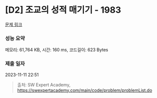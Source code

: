 # [D2] 조교의 성적 매기기 - 1983 

[문제 링크](https://swexpertacademy.com/main/code/problem/problemDetail.do?contestProbId=AV5PwGK6AcIDFAUq) 

### 성능 요약

메모리: 61,764 KB, 시간: 160 ms, 코드길이: 623 Bytes

### 제출 일자

2023-11-11 22:51



> 출처: SW Expert Academy, https://swexpertacademy.com/main/code/problem/problemList.do